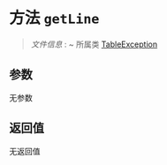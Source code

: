 # 方法 `getLine`

> *文件信息* : ~
> 所属类 [TableException](../TableException.md)




## 参数


无参数


## 返回值

无返回值
